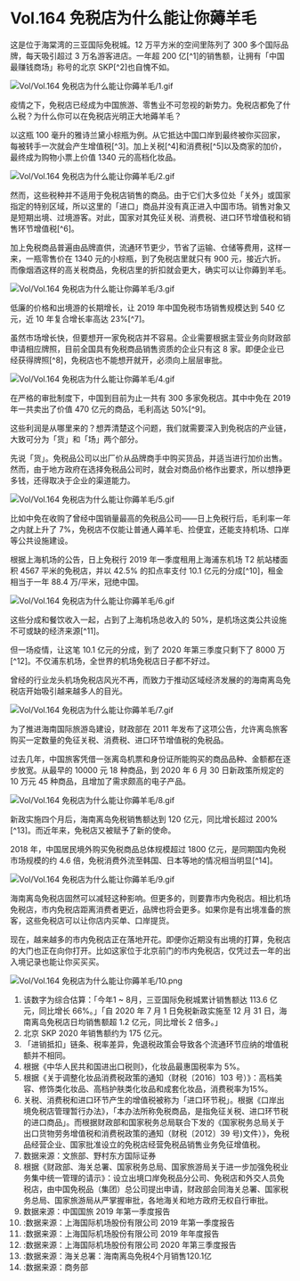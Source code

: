 # Vol.164 免税店为什么能让你薅羊毛

这是位于海棠湾的三亚国际免税城。12 万平方米的空间里陈列了 300 多个国际品牌，每天吸引超过 3 万名游客进店。一年超 200 亿[^1]的销售额，让拥有「中国最赚钱商场」称号的北京 SKP[^2]也自愧不如。

![Vol/Vol.164 免税店为什么能让你薅羊毛/1.gif](https://file.hsyhx.top/iPaperClipICU/web/assets/image/文字稿/Vol/Vol.164%20免税店为什么能让你薅羊毛/1.gif?imageMogr2/format/avif)

‍疫情之下，免税店已经成为中国旅游、零售业不可忽视的新势力。免税店都免了什么税？为什么你可以在免税店光明正大地薅羊毛？

以这瓶 100 毫升的雅诗兰黛小棕瓶为例。从它抵达中国口岸到最终被你买回家，每被转手一次就会产生增值税[^3]。加上关税[^4]和消费税[^5]以及商家的加价，最终成为购物小票上价值 1340 元的高档化妆品。

![Vol/Vol.164 免税店为什么能让你薅羊毛/2.gif](https://file.hsyhx.top/iPaperClipICU/web/assets/image/文字稿/Vol/Vol.164%20免税店为什么能让你薅羊毛/2.gif?imageMogr2/format/avif)

然而，这些税种并不适用于免税店销售的商品。由于它们大多位处「关外」或国家指定的特别区域，所以这里的「进口」商品并没有真正进入中国市场。销售对象又是短期出境、过境游客。对此，国家对其免征关税、消费税、进口环节增值税和销售环节增值税[^6]。

加上免税商品普遍由品牌直供，流通环节更少，节省了运输、仓储等费用，这样一来，一瓶零售价在 1340 元的小棕瓶，到了免税店里就只有 900 元，接近六折。而像烟酒这样的高关税商品，免税店里的折扣就会更大，确实可以让你薅到羊毛。

![Vol/Vol.164 免税店为什么能让你薅羊毛/3.gif](https://file.hsyhx.top/iPaperClipICU/web/assets/image/文字稿/Vol/Vol.164%20免税店为什么能让你薅羊毛/3.gif?imageMogr2/format/avif)

低廉的价格和出境游的长期增长，让 2019 年中国免税市场销售规模达到 540 亿元，近 10 年复合增长率高达 23%[^7]。

虽然市场增长快，但要想开一家免税店并不容易。企业需要根据主营业务向财政部申请相应牌照，目前全国具有免税商品销售资质的企业只有这 8 家。即便企业已经获得牌照[^8]，免税店也不能想开就开，必须向上层层审批。

![Vol/Vol.164 免税店为什么能让你薅羊毛/4.gif](https://file.hsyhx.top/iPaperClipICU/web/assets/image/文字稿/Vol/Vol.164%20免税店为什么能让你薅羊毛/4.gif?imageMogr2/format/avif)

在严格的审批制度下，中国到目前为止一共有 300 多家免税店。其中中免在 2019 年一共卖出了价值 470 亿元的商品，毛利高达 50%[^9]。

这些利润是从哪里来的？想弄清楚这个问题，我们就需要深入到免税店的产业链，大致可分为「货」和「场」两个部分。

先说「货」。免税品公司以出厂价从品牌商手中购买货品，并适当进行加价出售。然而，由于地方政府在选择免税品公司时，就会对商品价格作出要求，所以想挣更多钱，还得取决于企业的渠道能力。

![Vol/Vol.164 免税店为什么能让你薅羊毛/5.gif](https://file.hsyhx.top/iPaperClipICU/web/assets/image/文字稿/Vol/Vol.164%20免税店为什么能让你薅羊毛/5.gif?imageMogr2/format/avif)

比如中免在收购了曾经中国销量最高的免税品公司——日上免税行后，毛利率一年之内就上升了 7%，免税店不仅能让普通人薅羊毛、捡便宜，还能支持机场、口岸等公共设施建设。

根据上海机场的公告，日上免税行 2019 年一季度租用上海浦东机场 T2 航站楼面积 4567 平米的免税店，并以 42.5% 的扣点率支付 10.1 亿元的分成[^10]，租金相当于一年 88.4 万/平米，冠绝中国。

![Vol/Vol.164 免税店为什么能让你薅羊毛/6.gif](https://file.hsyhx.top/iPaperClipICU/web/assets/image/文字稿/Vol/Vol.164%20免税店为什么能让你薅羊毛/6.gif?imageMogr2/format/avif)

这些分成和餐饮收入一起，占到了上海机场总收入的 50%，是机场这类公共设施不可或缺的经济来源[^11]。

但一场疫情，让这笔 10.1 亿元的分成，到了 2020 年第三季度只剩下了 8000 万[^12]。不仅浦东机场，全世界的机场免税店日子都不好过。

曾经的行业龙头机场免税店风光不再，而致力于推动区域经济发展的的海南离岛免税店开始吸引越来越多人的目光。

![Vol/Vol.164 免税店为什么能让你薅羊毛/7.gif](https://file.hsyhx.top/iPaperClipICU/web/assets/image/文字稿/Vol/Vol.164%20免税店为什么能让你薅羊毛/7.gif?imageMogr2/format/avif)

为了推进海南国际旅游岛建设，财政部在 2011 年发布了这项公告，允许离岛旅客购买一定数量的免征关税、消费税、进口环节增值税的免税品。

过去几年，中国旅客凭借一张离岛机票和身份证所能购买的商品品种、金额都在逐步放宽。从最早的 10000 元 18 种商品，到 2020 年 6 月 30 日新政策所规定的 10 万元 45 种商品，且增加了需求颇高的电子产品。

![Vol/Vol.164 免税店为什么能让你薅羊毛/8.gif](https://file.hsyhx.top/iPaperClipICU/web/assets/image/文字稿/Vol/Vol.164%20免税店为什么能让你薅羊毛/8.gif?imageMogr2/format/avif)

新政实施四个月后，海南离岛免税销售额达到 120 亿元，同比增长超过 200%[^13]。而近年来，免税店又被赋予了新的使命。

2018 年，中国居民境外购买免税商品总体规模超过 1800 亿元，是同期国内免税市场规模的约 4.6 倍，免税消费外流至韩国、日本等地的情况相当明显[^14]。

![Vol/Vol.164 免税店为什么能让你薅羊毛/9.gif](https://file.hsyhx.top/iPaperClipICU/web/assets/image/文字稿/Vol/Vol.164%20免税店为什么能让你薅羊毛/9.gif?imageMogr2/format/avif)

海南离岛免税店固然可以减轻这种影响。但更多的，则要靠市内免税店。相比机场免税店，市内免税店距离消费者更近，品牌也将会更多。如果你是有出境准备的旅客，这些免税店可以让你店内买单、口岸提货。

现在，越来越多的市内免税店正在落地开花。即便你近期没有出境的打算，免税店的大门也正在向你打开。比如这家位于北京前门的市内免税店，仅凭过去一年的出入境记录也能让你买买买。

![Vol/Vol.164 免税店为什么能让你薅羊毛/10.png](https://file.hsyhx.top/iPaperClipICU/web/assets/image/文字稿/Vol/Vol.164%20免税店为什么能让你薅羊毛/10.png?imageMogr2/format/avif)

1. 该数字为综合估算：「今年1 ~ 8月，三亚国际免税城累计销售额达 113.6 亿元，同比增长 66%。」「自 2020 年 7 月 1 日免税新政实施至 12 月 31 日，海南离岛免税店日均销售额超 1.2 亿元，同比增长 2 倍多。」
2. 北京 SKP 2020 年销售额约为 175 亿元。
3. 「进销抵扣」链条、税率差异，免退税政策会导致各个流通环节应纳的增值税额并不相同。
4. 根据《中华人民共和国进出口税则》，化妆品最惠国税率为 5%。
5. 根据《关于调整化妆品消费税政策的通知（财税〔2016〕103 号）》：高档美容、修饰类化妆品、高档护肤类化妆品和成套化妆品，消费税率为15%。
6. 关税、消费税和进口环节产生的增值税被称为「进口环节税」。根据《口岸出境免税店管理暂行办法》，「本办法所称免税商品，是指免征关税、进口环节税的进口商品」。而根据财政部和国家税务总局联合下发的《国家税务总局关于出口货物劳务增值税和消费税政策的通知（财税〔2012〕39 号)文件）》，免税品经营企业、国家批准设立的免税店经营免税品销售业务免征增值税。
7. 数据来源：文旅部、野村东方国际证券
8. 根据《财政部、海关总署、国家税务总局、国家旅游局关于进一步加强免税业务集中统一管理的请示》：设立出境口岸免税品分公司、免税店和外交人员免税店，由中国免税品（集团）总公司提出申请，财政部会同海关总署、国家税务总局、国家旅游局从严掌握审批，各地海关和地方政府无权自行审批。
9. 数据来源：中国国旅 2019 年第一季度报告
10. :数据来源：上海国际机场股份有限公司 2019 年第一季度报告
11. :数据来源：上海国际机场股份有限公司 2019 年年度报告
12. :数据来源：上海国际机场股份有限公司 2020 年第三季度报告
13. :数据来源：海关总署：海南离岛免税4个月销售120.1亿
14. :数据来源：商务部
